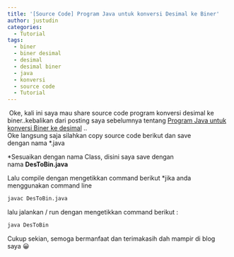 ```yaml
---
title: '[Source Code] Program Java untuk konversi Desimal ke Biner'
author: justudin
categories:
  - Tutorial
tags:
  - biner
  - biner desimal
  - desimal
  - desimal biner
  - java
  - konversi
  - source code
  - Tutorial
---
```


​	Oke, kali ini saya mau share source code program konversi desimal ke biner..kebalikan dari posting saya sebelumnya tentang <a href="/blog/source-code-program-java-untuk-konversi-biner-ke-desimal/">Program Java untuk konversi Biner ke desimal</a> ..<br /> Oke langsung saja silahkan copy source code berikut dan save dengan nama *.java

*Sesuaikan dengan nama Class, disini saya save dengan nama **DesToBin.java**

<script src="https://gist.github.com/justudin/bd59ce16bb74f77a75b00b1b0b6eaf45.js"></script>

Lalu compile dengan mengetikkan command berikut *jika anda menggunakan command line


```bash
javac DesToBin.java
```

lalu jalankan / run dengan mengetikkan command berikut :

```bash 
java DesToBin
```

Cukup sekian, semoga bermanfaat dan terimakasih dah mampir di blog saya 😀